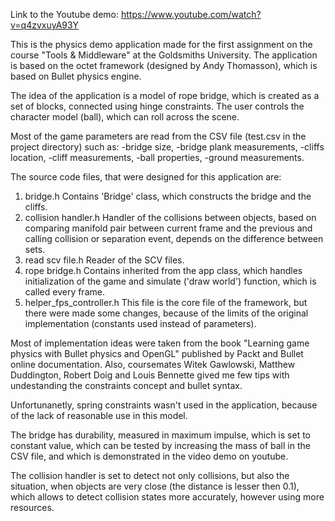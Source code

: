 Link to the Youtube demo: https://www.youtube.com/watch?v=q4zvxuyA93Y

This is the physics demo application made for the first assignment on the course "Tools & Middleware" at the Goldsmiths University. The application is based on the octet framework (designed by Andy Thomasson), which is based on Bullet physics engine.

The idea of the application is a model of rope bridge, which is created as a set of blocks, connected using hinge constraints. The user controls the character model (ball), which can roll across the scene.

Most of the game parameters are read from the CSV file (test.csv in the project directory) such as:
-bridge size,
-bridge plank measurements,
-cliffs location,
-cliff measurements,
-ball properties,
-ground measurements.

The source code files, that were designed for this application are:
1. bridge.h
 Contains 'Bridge' class, which constructs the bridge and the cliffs.
2. collision handler.h
 Handler of the collisions between objects, based on comparing manifold pair between current frame and the previous and calling collision or separation event, depends on the difference between sets.
3. read scv file.h
 Reader of the SCV files.
4. rope bridge.h
 Contains inherited from the app class, which handles initialization of the game and simulate ('draw world') function, which is called every frame. 
5. helper_fps_controller.h
 This file is the core file of the framework, but there were made some changes, because of the limits of the original implementation (constants used instead of parameters).
 
Most of implementation ideas were taken from the book "Learning game physics with Bullet physics and OpenGL" published by Packt and Bullet online documentation. Also, coursemates Witek Gawlowski, Matthew Duddington, Robert Doig and Louis Bennette gived me few tips with undestanding the constraints concept and bullet syntax.

Unfortunanetly, spring constraints wasn't used in the application, because of the lack of reasonable use in this model.

The bridge has durability, measured in maximum impulse, which is set to constant value, which can be tested by increasing the mass of ball in the CSV file, and which is demonstrated in the video demo on youtube.

The collision handler is set to detect not only collisions, but also the situation, when objects are very close (the distance is lesser then 0.1), which allows to detect collision states more accurately, however using more resources.

